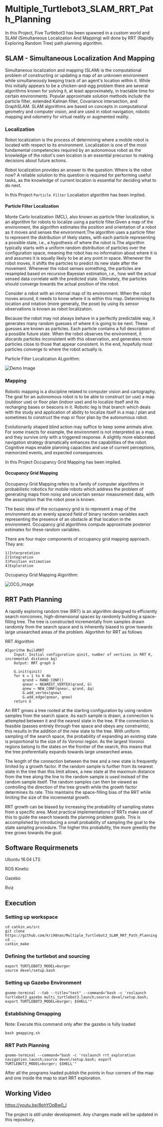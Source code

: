 # Multiple_Turtlebot3_SLAM_RRT_Path_Planning
In this Project, Five Turtlebot3 has been spawned in a custom world and SLAM (Simultaneous Localization And Mapping) will done by RRT (Rapidly Exploring Random Tree) path planning algorithm.

## SLAM - Simultaneous Localization And Mapping

Simultaneous localization and mapping (SLAM) is the computational problem of constructing or updating a map of an unknown environment while simultaneously keeping track of an agent's location within it. While this initially appears to be a chicken-and-egg problem there are several algorithms known for solving it, at least approximately, in tractable time for certain environments. Popular approximate solution methods include the particle filter, extended Kalman filter, Covariance intersection, and GraphSLAM. SLAM algorithms are based on concepts in computational geometry and computer vision, and are used in robot navigation, robotic mapping and odometry for virtual reality or augmented reality.

### Localization

Robot localization is the process of determining where a mobile robot is located with respect to its environment. Localization is one of the most fundamental competencies required by an autonomous robot as the knowledge of the robot's own location is an essential precursor to making decisions about future actions. 

Robot localization provides an answer to the question: Where is the robot now? A reliable solution to this question is required for performing useful tasks, as the knowledge of current location is essential for deciding what to do next.

In this Project ```Particle Filter``` Localiation algorithm has been implied.

#### Particle Filter Localization

Monte Carlo localization (MCL), also known as particle filter localization, is an algorithm for robots to localize using a particle filter.Given a map of the environment, the algorithm estimates the position and orientation of a robot as it moves and senses the environment.The algorithm uses a particle filter to represent the distribution of likely states, with each particle representing a possible state, i.e., a hypothesis of where the robot is.The algorithm typically starts with a uniform random distribution of particles over the configuration space, meaning the robot has no information about where it is and assumes it is equally likely to be at any point in space. Whenever the robot moves, it shifts the particles to predict its new state after the movement. Whenever the robot senses something, the particles are resampled based on recursive Bayesian estimation, i.e., how well the actual sensed data correlate with the predicted state. Ultimately, the particles should converge towards the actual position of the robot

Consider a robot with an internal map of its environment. When the robot moves around, it needs to know where it is within this map. Determining its location and rotation (more generally, the pose) by using its sensor observations is known as robot localization.

Because the robot may not always behave in a perfectly predictable way, it generates many random guesses of where it is going to be next. These guesses are known as particles. Each particle contains a full description of a possible future state. When the robot observes the environment, it discards particles inconsistent with this observation, and generates more particles close to those that appear consistent. In the end, hopefully most particles converge to where the robot actually is.

Particle Filter Localization ALgorithm:

![Demo Image](https://github.com/kri98nan/Multiple_Turtlebot3_SLAM_RRT_Path_Planning/blob/main/Algorithm-of-particle-filter.png)

### Mapping

Robotic mapping is a discipline related to computer vision and cartography. The goal for an autonomous robot is to be able to construct (or use) a map (outdoor use) or floor plan (indoor use) and to localize itself and its recharging bases or beacons in it. Robotic leg is that branch which deals with the study and application of ability to localize itself in a map / plan and sometimes to construct the map or floor plan by the autonomous robot.

Evolutionarily shaped blind action may suffice to keep some animals alive. For some insects for example, the environment is not interpreted as a map, and they survive only with a triggered response. A slightly more elaborated navigation strategy dramatically enhances the capabilities of the robot. Cognitive maps enable planning capacities and use of current perceptions, memorized events, and expected consequences.

In this Project Occupancy Grid Mapping has been implied.

#### Occupancy Grid Mapping

Occupancy Grid Mapping refers to a family of computer algorithms in probabilistic robotics for mobile robots which address the problem of generating maps from noisy and uncertain sensor measurement data, with the assumption that the robot pose is known.

The basic idea of the occupancy grid is to represent a map of the environment as an evenly spaced field of binary random variables each representing the presence of an obstacle at that location in the environment. Occupancy grid algorithms compute approximate posterior estimates for these random variables.

There are four major components of occupancy grid mapping approach. They are:

    1)Interpretation
    2)Integration
    3)Position estimation
    4)Exploration
 
Occupancy Grid Mapping Algorithm:

![OCG_image](https://github.com/kri98nan/Multiple_Turtlebot3_SLAM_RRT_Path_Planning/blob/main/OCG.jpg)

## RRT Path Planning
A rapidly exploring random tree (RRT) is an algorithm designed to efficiently search nonconvex, high-dimensional spaces by randomly building a space-filling tree. The tree is constructed incrementally from samples drawn randomly from the search space and is inherently biased to grow towards large unsearched areas of the problem. Algortihm for RRT as follows 

RRT Algorithm 
```
Algorithm BuildRRT
    Input: Initial configuration qinit, number of vertices in RRT K, incremental distance Δq)
    Output: RRT graph G

    G.init(qinit)
    for k = 1 to K do
        qrand ← RAND_CONF()
        qnear ← NEAREST_VERTEX(qrand, G)
        qnew ← NEW_CONF(qnear, qrand, Δq)
        G.add_vertex(qnew)
        G.add_edge(qnear, qnew)
    return G
```
An RRT grows a tree rooted at the starting configuration by using random samples from the search space. As each sample is drawn, a connection is attempted between it and the nearest state in the tree. If the connection is feasible (passes entirely through free space and obeys any constraints), this results in the addition of the new state to the tree. With uniform sampling of the search space, the probability of expanding an existing state is proportional to the size of its Voronoi region. As the largest Voronoi regions belong to the states on the frontier of the search, this means that the tree preferentially expands towards large unsearched areas.

The length of the connection between the tree and a new state is frequently limited by a growth factor. If the random sample is further from its nearest state in the tree than this limit allows, a new state at the maximum distance from the tree along the line to the random sample is used instead of the random sample itself. The random samples can then be viewed as controlling the direction of the tree growth while the growth factor determines its rate. This maintains the space-filling bias of the RRT while limiting the size of the incremental growth.

RRT growth can be biased by increasing the probability of sampling states from a specific area. Most practical implementations of RRTs make use of this to guide the search towards the planning problem goals. This is accomplished by introducing a small probability of sampling the goal to the state sampling procedure. The higher this probability, the more greedily the tree grows towards the goal.


## Software Requirmenets
Ubuntu 16.04 LTS

ROS Kinetic

Gazebo

Rviz

## Execution
### Setting up workspace
```
cd catkin_ws/src
git clone https://github.com/kri98nan/Multiple_Turtlebot3_SLAM_RRT_Path_Planning.git
cd ..
catkin_make
```
### Defining the turtlebot and sourcing
```
export TURTLEBOT3_MODEL=burger
source devel/setup.bash
```
### Setting up Gazebo Environment
```
gnome-terminal --tab --title="test" --command="bash -c 'roslaunch turtlebot3_gazebo multi_turtlebot3.launch;source devel/setup.bash; export TURTLEBOT3_MODEL=burger; $SHELL'"
```
### Establishing Gmapping
Note: Execute this command only after the gazebo is fully loaded
```
bash gmapping.sh
```
### RRT Path Planning
```
gnome-terminal --command="bash -c 'roslaunch rrt_exploration navigation.launch;source devel/setup.bash; export TURTLEBOT3_MODEL=burger; $SHELL'"
```

After all the programs loaded publish the points in four corners of the map and one inside the map to start RRT exploration.

## Working Video
https://youtu.be/8phYOpBw0_I

The project is still under development. Any changes made will be updated in this repository.
